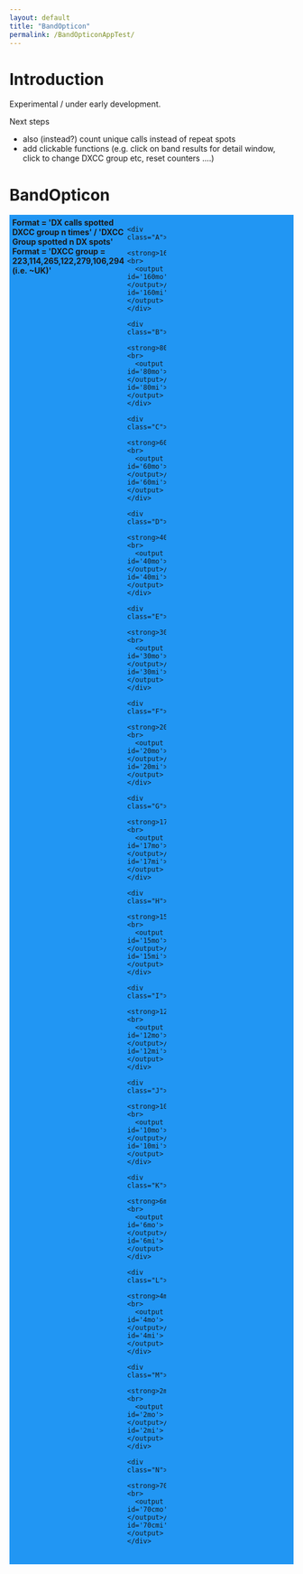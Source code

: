 ```yaml
---
layout: default
title: "BandOpticon"
permalink: /BandOpticonAppTest/
---
```

# Introduction
Experimental / under early development.

Next steps 
  - also (instead?) count unique calls instead of repeat spots
  - add clickable functions (e.g. click on band results for detail window, click to change DXCC group etc, reset counters ....)

# BandOpticon
<html>
<head>
<style>
.bandblock {
  display: grid;
  grid-template-areas:
  'top top top top top'
  'A B C D E'
  'F G H I J'
  'K L M N O';
  grid-template-columns: 1fr 1fr  1fr  1fr  1fr;
  grid-gap: 5px;
  background-color: #2196F3;
  padding: 5px;
}

.top { grid-area: top; }
.A { grid-area: A; }
.B { grid-area: B; }
.C { grid-area: C; }
.D { grid-area: D; }
.E { grid-area: E; }
.F { grid-area: F; }
.G { grid-area: G; }
.H { grid-area: H; }
.I { grid-area: I; }
.J { grid-area: J; }
.K { grid-area: K; }
.L { grid-area: L; }
.M { grid-area: M; }
.N { grid-area: N; }
.O { grid-area: O; }

.bandblock > div {
  background-color: rgba(255, 255, 255, 0.8);
  padding: 5px;
}

input {
    margin-left: 0px;
    margin-right: 0px;
    width: 40px;
}

label {
    display: inline-block;
    margin-left: 0px;
    margin-right: 2px;
    width: 40px;
    text-align: right;
}

output {
    display: inline-block;
    margin-left: 0px;
    margin-right: 5px;
    width: 35px;
    text-align: right;
}
</style>
</head>


<body>

<div class="bandblock">
    <div class="top">
      <strong>Format = 'DX calls spotted DXCC group n times' / 'DXCC Group spotted n DX spots' </strong>
      <strong>Format = 'DXCC group = 223,114,265,122,279,106,294 (i.e. ~UK)' </strong>
    </div>

    <div class="A">
      <strong>160m</strong><br>
      <output id='160mo'></output>/<output id='160mi'></output>
    </div>

    <div class="B">
      <strong>80m</strong><br>
      <output id='80mo'></output>/<output id='80mi'></output>
    </div>
    
    <div class="C">
      <strong>60m</strong><br>
      <output id='60mo'></output>/<output id='60mi'></output>
    </div>
  
    <div class="D">
      <strong>40m</strong><br>
      <output id='40mo'></output>/<output id='40mi'></output>
    </div>
    
    <div class="E">
      <strong>30m</strong><br>
      <output id='30mo'></output>/<output id='30mi'></output>
    </div>
    
    <div class="F">
      <strong>20m</strong><br>
      <output id='20mo'></output>/<output id='20mi'></output>
    </div>
    
    <div class="G">
      <strong>17m</strong><br>
      <output id='17mo'></output>/<output id='17mi'></output>
    </div>
    
    <div class="H">
      <strong>15m</strong><br>
      <output id='15mo'></output>/<output id='15mi'></output>
    </div>
    
    <div class="I">
      <strong>12m</strong><br>
      <output id='12mo'></output>/<output id='12mi'></output>
    </div>
    
    <div class="J">
      <strong>10m</strong><br>
      <output id='10mo'></output>/<output id='10mi'></output>
    </div>
        
    <div class="K">
      <strong>6m</strong><br>
      <output id='6mo'></output>/<output id='6mi'></output>
    </div>
    
    <div class="L">
      <strong>4m</strong><br>
      <output id='4mo'></output>/<output id='4mi'></output>
    </div>
    
    <div class="M">
      <strong>2m</strong><br>
      <output id='2mo'></output>/<output id='2mi'></output>
    </div>
    
    <div class="N">
      <strong>70cm</strong><br>
      <output id='70cmo'></output>/<output id='70cmi'></output>
    </div>
   
</div>

<script src="https://unpkg.com/mqtt/dist/mqtt.min.js"></script>

<script>
  const DXCCs=",223,114,265,122,279,106,294,"
  const Band="10m"
</script>

<script>
  const client=mqtt.connect("wss://mqtt.pskreporter.info:1886");
  client.onSuccess=onConnect();
  client.on("message", (filter,message) => {onMessage(message.toString());}  );

  function onConnect() {
    document.write('Connected');
    client.subscribe('pskr/filter/v2/+/FT8/+/+/+/+/+/#'); 
  }

  function onMessage(message){    
    var a=message.indexOf('"sa":');
    var b=message.indexOf(",",a);
    var sa=message.slice(a+5,b);
    a=message.indexOf('"ra":');
    b=message.indexOf(",",a);
    var ra=message.slice(a+5,b);

    if(DXCCs.indexOf(","+sa+",")>=0 || DXCCs.indexOf(","+ra+",")>=0){
      addSpot(message)
    }
  }
</script>

<script>
  function getVal(key,message){
    var a=message.indexOf('"'+key+'":');
    a=message.indexOf(':',a);
    var b=message.indexOf(",",a);
    var sa=message.slice(a+1,b);
    return sa;
  }
  function addSpot(message){

      b=getVal("b",message);
      b=b.substr(1, b.length-2);
      
      sa=getVal("sa",message);
      if(DXCCs.indexOf(","+sa+",")>0){io='o'} else {io='i'};
      n=document.getElementById(b+io).value;
      if(n=='') {n=0} else {n=parseInt(n)};
      document.getElementById(b+io).value=1+n;

  }

</script>
    
</body>


</html>




